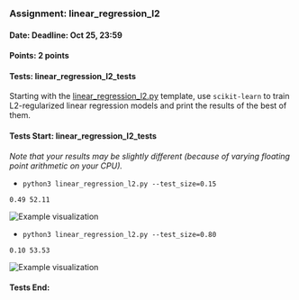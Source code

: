 ### Assignment: linear_regression_l2
#### Date: Deadline: Oct 25, 23:59
#### Points: 2 points
#### Tests: linear_regression_l2_tests

Starting with the [linear_regression_l2.py](https://github.com/ufal/npfl129/tree/master/labs/02/linear_regression_l2.py)
template, use `scikit-learn` to train L2-regularized linear regression models
and print the results of the best of them.

#### Tests Start: linear_regression_l2_tests
_Note that your results may be slightly different (because of varying floating point arithmetic on your CPU)._
- `python3 linear_regression_l2.py --test_size=0.15`
```
0.49 52.11
```
![Example visualization](//ufal.mff.cuni.cz/~straka/courses/npfl129/2122/tasks/figures/linear_regression_l2_1.svgz)
- `python3 linear_regression_l2.py --test_size=0.80`
```
0.10 53.53
```
![Example visualization](//ufal.mff.cuni.cz/~straka/courses/npfl129/2122/tasks/figures/linear_regression_l2_2.svgz)
#### Tests End:
